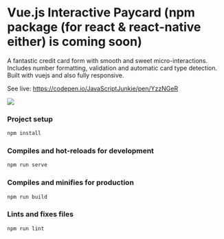 # Vue.js Interactive Paycard (npm package (for react & react-native either) is coming soon)

A fantastic credit card form with smooth and sweet micro-interactions. Includes number formatting, validation and automatic card type detection. Built with vuejs and also fully responsive.

See live: https://codepen.io/JavaScriptJunkie/pen/YzzNGeR

![](demo.gif)


### Project setup
```bash
npm install
```

### Compiles and hot-reloads for development
```bash
npm run serve
```

### Compiles and minifies for production
```bash
npm run build
```

### Lints and fixes files
```bash
npm run lint
```